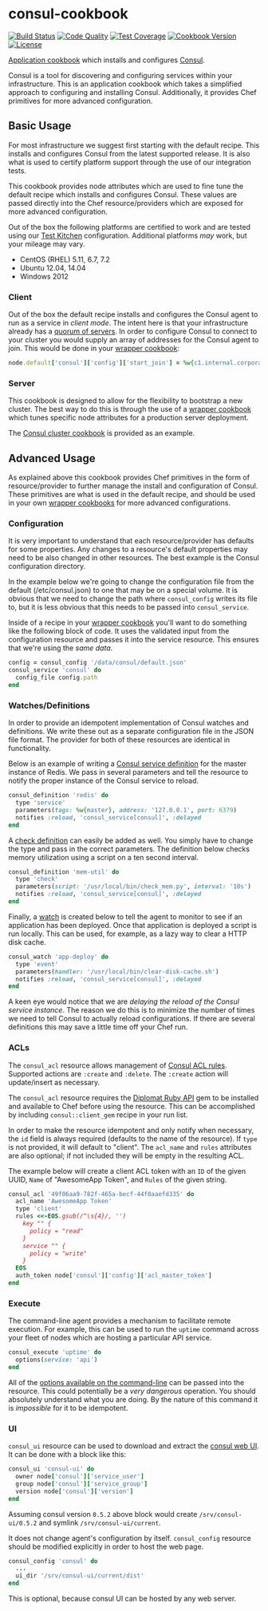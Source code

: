 consul-cookbook
===============
[![Build Status](https://img.shields.io/travis/johnbellone/consul-cookbook.svg)](https://travis-ci.org/johnbellone/consul-cookbook)
[![Code Quality](https://img.shields.io/codeclimate/github/johnbellone/consul-cookbook.svg)](https://codeclimate.com/github/johnbellone/consul-cookbook)
[![Test Coverage](https://codeclimate.com/github/johnbellone/consul-cookbook/badges/coverage.svg)](https://codeclimate.com/github/johnbellone/consul-cookbook/coverage)
[![Cookbook Version](https://img.shields.io/cookbook/v/consul.svg)](https://supermarket.chef.io/cookbooks/consul)
[![License](https://img.shields.io/badge/license-Apache_2-blue.svg)](https://www.apache.org/licenses/LICENSE-2.0)

[Application cookbook][0] which installs and configures [Consul][1].

Consul is a tool for discovering and configuring services within your
infrastructure. This is an application cookbook which takes a
simplified approach to configuring and installing
Consul. Additionally, it provides Chef primitives for more advanced
configuration.

## Basic Usage
For most infrastructure we suggest first starting with the default
recipe. This installs and configures Consul from the latest supported
release. It is also what is used to certify platform support through
the use of our integration tests.

This cookbook provides node attributes which are used to fine tune
the default recipe which installs and configures Consul. These values
are passed directly into the Chef resource/providers which are exposed
for more advanced configuration.

Out of the box the following platforms are certified to work and are
tested using our [Test Kitchen][8] configuration. Additional platforms
_may_ work, but your mileage may vary.

- CentOS (RHEL) 5.11, 6.7, 7.2
- Ubuntu 12.04, 14.04
- Windows 2012

### Client
Out of the box the default recipe installs and configures the Consul
agent to run as a service in _client mode_. The intent here is that
your infrastructure already has a [quorum of servers][13]. In order
to configure Consul to connect to your cluster you would supply an
array of addresses for the Consul agent to join. This would be done
in your [wrapper cookbook][2]:
```ruby
node.default['consul']['config']['start_join'] = %w{c1.internal.corporate.com c2.internal.corporate.com c3.internal.corporate.com}
```

### Server
This cookbook is designed to allow for the flexibility to bootstrap a
new cluster. The best way to do this is through the use of a
[wrapper cookbook][2] which tunes specific node attributes for a
production server deployment.

The [Consul cluster cookbook][14] is provided as an example.

## Advanced Usage
As explained above this cookbook provides Chef primitives in the form
of resource/provider to further manage the install and configuration
of Consul. These primitives are what is used in the default recipe,
and should be used in your own [wrapper cookbooks][2] for more
advanced configurations.

### Configuration
It is very important to understand that each resource/provider has
defaults for some properties. Any changes to a resource's default
properties may need to be also changed in other resources. The best
example is the Consul configuration directory.

In the example below we're going to change the configuration file from
the default (/etc/consul.json) to one that may be on a special volume.
It is obvious that we need to change the path where `consul_config`
writes its file to, but it is less obvious that this needs to be
passed into `consul_service`.

Inside of a recipe in your [wrapper cookbook][2] you'll want to do
something like the following block of code. It uses the validated
input from the configuration resource and passes it into the service
resource. This ensures that we're using the _same data_.
```ruby
config = consul_config '/data/consul/default.json'
consul_service 'consul' do
  config_file config.path
end
```
### Watches/Definitions
In order to provide an idempotent implementation of Consul
watches and definitions. We write these out as
a separate configuration file in the JSON file format. The provider
for both of these resources are identical in functionality.

Below is an example of writing a [Consul service definition][10] for
the master instance of Redis. We pass in several parameters and tell
the resource to notify the proper instance of the Consul service to
reload.
```ruby
consul_definition 'redis' do
  type 'service'
  parameters(tags: %w{master}, address: '127.0.0.1', port: 6379)
  notifies :reload, 'consul_service[consul]', :delayed
end
```

A [check definition][11] can easily be added as well. You simply have
to change the type and pass in the correct parameters. The definition
below checks memory utilization using a script on a ten second interval.
```ruby
consul_definition 'mem-util' do
  type 'check'
  parameters(script: '/usr/local/bin/check_mem.py', interval: '10s')
  notifies :reload, 'consul_service[consul]', :delayed
end
```

Finally, a [watch][9] is created below to tell the agent to monitor to
see if an application has been deployed. Once that application is
deployed a script is run locally. This can be used, for example, as a
lazy way to clear a HTTP disk cache.
```ruby
consul_watch 'app-deploy' do
  type 'event'
  parameters(handler: '/usr/local/bin/clear-disk-cache.sh')
  notifies :reload, 'consul_service[consul]', :delayed
end
```

A keen eye would notice that we are _delaying the reload of the Consul
service instance_. The reason we do this is to minimize the number of
times we need to tell Consul to actually reload configurations. If
there are several definitions this may save a little time off your
Chef run.

### ACLs
The `consul_acl` resource allows management of [Consul ACL rules][15]. Supported
actions are `:create` and `:delete`. The `:create` action will update/insert
as necessary.

The `consul_acl` resource requires the [Diplomat Ruby API][16] gem to be
installed and available to Chef before using the resource. This can be
accomplished by including `consul::client_gem` recipe in your run list.

In order to make the resource idempotent and only notify when necessary, the
`id` field is always required (defaults to the name of the resource).
If `type` is not provided, it will default to "client". The `acl_name`
and `rules` attributes are also optional; if not included they will be empty
in the resulting ACL.

The example below will create a client ACL token with an `ID` of the given UUID,
`Name` of "AwesomeApp Token", and `Rules` of the given string.
```ruby
consul_acl '49f06aa9-782f-465a-becf-44f0aaefd335' do
  acl_name 'AwesomeApp Token'
  type 'client'
  rules <<-EOS.gsub(/^\s{4}/, '')
    key "" {
      policy = "read"
    }
    service "" {
      policy = "write"
    }
  EOS
  auth_token node['consul']['config']['acl_master_token']
end
```

### Execute
The command-line agent provides a mechanism to facilitate remote
execution. For example, this can be used to run the `uptime` command
across your fleet of nodes which are hosting a particular API service.
```ruby
consul_execute 'uptime' do
  options(service: 'api')
end
```

All of the [options available on the command-line][12] can be passed
into the resource. This could potentially be a *very dangerous*
operation. You should absolutely understand what you are doing. By the
nature of this command it is _impossible_ for it to be idempotent.

### UI

`consul_ui` resource can be used to download and extract the
[consul web UI](https://www.consul.io/intro/getting-started/ui.html).
It can be done with a block like this:

```ruby
consul_ui 'consul-ui' do
  owner node['consul']['service_user']
  group node['consul']['service_group']
  version node['consul']['version']
end
```

Assuming consul version `0.5.2` above block would create `/srv/consul-ui/0.5.2`
and symlink `/srv/consul-ui/current`.

It does not change agent's configuration by itself.
`consul_config` resource should be modified explicitly in order to host the web page.

```ruby
consul_config 'consul' do
  ...
  ui_dir '/srv/consul-ui/current/dist'
end
```

This is optional, because consul UI can be hosted by any web server.


[0]: http://blog.vialstudios.com/the-environment-cookbook-pattern/#theapplicationcookbook
[1]: http://consul.io
[2]: http://blog.vialstudios.com/the-environment-cookbook-pattern#thewrappercookbook
[3]: http://blog.vialstudios.com/the-environment-cookbook-pattern#thelibrarycookbook
[4]: https://github.com/johnbellone/libartifact-cookbook
[5]: https://github.com/poise/poise
[6]: https://github.com/poise/poise-service
[7]: https://github.com/skottler/selinux
[8]: https://github.com/test-kitchen/test-kitchen
[9]: https://consul.io/docs/agent/watches.html
[10]: https://consul.io/docs/agent/services.html
[11]: https://consul.io/docs/agent/checks.html
[12]: https://consul.io/docs/commands/exec.html
[13]:https://en.wikipedia.org/wiki/Quorum_(distributed_computing)
[14]: https://github.com/johnbellone/consul-cluster-cookbook
[15]: https://www.consul.io/docs/internals/acl.html
[16]: https://github.com/WeAreFarmGeek/diplomat
